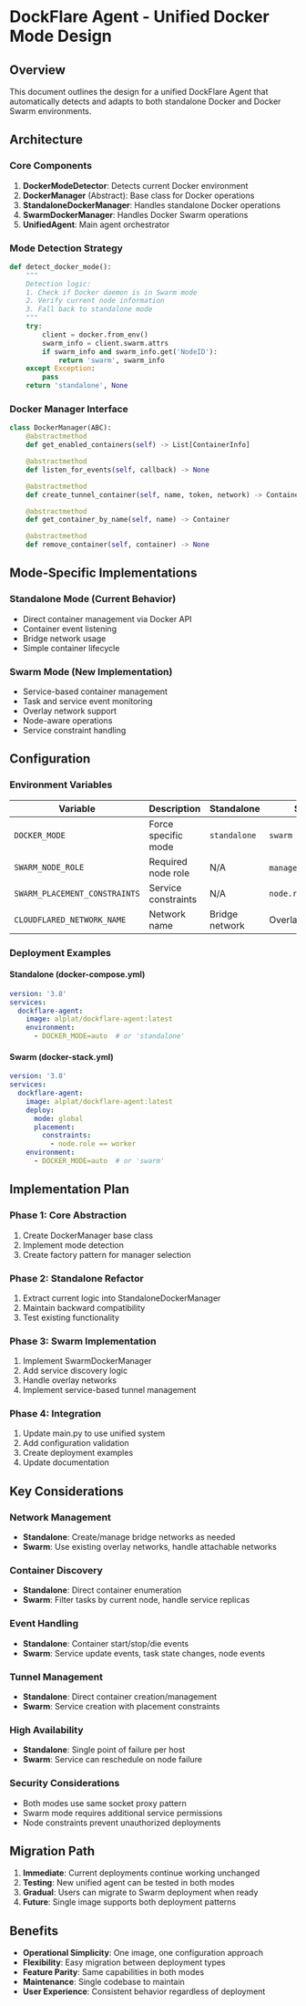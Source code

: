 # DockFlare Agent - Unified Docker Mode Design

## Overview

This document outlines the design for a unified DockFlare Agent that automatically detects and adapts to both standalone Docker and Docker Swarm environments.

## Architecture

### Core Components

1. **DockerModeDetector**: Detects current Docker environment
2. **DockerManager** (Abstract): Base class for Docker operations
3. **StandaloneDockerManager**: Handles standalone Docker operations
4. **SwarmDockerManager**: Handles Docker Swarm operations
5. **UnifiedAgent**: Main agent orchestrator

### Mode Detection Strategy

```python
def detect_docker_mode():
    """
    Detection logic:
    1. Check if Docker daemon is in Swarm mode
    2. Verify current node information
    3. Fall back to standalone mode
    """
    try:
        client = docker.from_env()
        swarm_info = client.swarm.attrs
        if swarm_info and swarm_info.get('NodeID'):
            return 'swarm', swarm_info
    except Exception:
        pass
    return 'standalone', None
```

### Docker Manager Interface

```python
class DockerManager(ABC):
    @abstractmethod
    def get_enabled_containers(self) -> List[ContainerInfo]

    @abstractmethod
    def listen_for_events(self, callback) -> None

    @abstractmethod
    def create_tunnel_container(self, name, token, network) -> Container

    @abstractmethod
    def get_container_by_name(self, name) -> Container

    @abstractmethod
    def remove_container(self, container) -> None
```

## Mode-Specific Implementations

### Standalone Mode (Current Behavior)
- Direct container management via Docker API
- Container event listening
- Bridge network usage
- Simple container lifecycle

### Swarm Mode (New Implementation)
- Service-based container management
- Task and service event monitoring
- Overlay network support
- Node-aware operations
- Service constraint handling

## Configuration

### Environment Variables

| Variable | Description | Standalone | Swarm |
|----------|-------------|------------|-------|
| `DOCKER_MODE` | Force specific mode | `standalone` | `swarm` |
| `SWARM_NODE_ROLE` | Required node role | N/A | `manager`/`worker`/`any` |
| `SWARM_PLACEMENT_CONSTRAINTS` | Service constraints | N/A | `node.role==worker` |
| `CLOUDFLARED_NETWORK_NAME` | Network name | Bridge network | Overlay network |

### Deployment Examples

#### Standalone (docker-compose.yml)
```yaml
version: '3.8'
services:
  dockflare-agent:
    image: alplat/dockflare-agent:latest
    environment:
      - DOCKER_MODE=auto  # or 'standalone'
```

#### Swarm (docker-stack.yml)
```yaml
version: '3.8'
services:
  dockflare-agent:
    image: alplat/dockflare-agent:latest
    deploy:
      mode: global
      placement:
        constraints:
          - node.role == worker
    environment:
      - DOCKER_MODE=auto  # or 'swarm'
```

## Implementation Plan

### Phase 1: Core Abstraction
1. Create DockerManager base class
2. Implement mode detection
3. Create factory pattern for manager selection

### Phase 2: Standalone Refactor
1. Extract current logic into StandaloneDockerManager
2. Maintain backward compatibility
3. Test existing functionality

### Phase 3: Swarm Implementation
1. Implement SwarmDockerManager
2. Add service discovery logic
3. Handle overlay networks
4. Implement service-based tunnel management

### Phase 4: Integration
1. Update main.py to use unified system
2. Add configuration validation
3. Create deployment examples
4. Update documentation

## Key Considerations

### Network Management
- **Standalone**: Create/manage bridge networks as needed
- **Swarm**: Use existing overlay networks, handle attachable networks

### Container Discovery
- **Standalone**: Direct container enumeration
- **Swarm**: Filter tasks by current node, handle service replicas

### Event Handling
- **Standalone**: Container start/stop/die events
- **Swarm**: Service update events, task state changes, node events

### Tunnel Management
- **Standalone**: Direct container creation/management
- **Swarm**: Service creation with placement constraints

### High Availability
- **Standalone**: Single point of failure per host
- **Swarm**: Service can reschedule on node failure

### Security Considerations
- Both modes use same socket proxy pattern
- Swarm mode requires additional service permissions
- Node constraints prevent unauthorized deployments

## Migration Path

1. **Immediate**: Current deployments continue working unchanged
2. **Testing**: New unified agent can be tested in both modes
3. **Gradual**: Users can migrate to Swarm deployment when ready
4. **Future**: Single image supports both deployment patterns

## Benefits

- **Operational Simplicity**: One image, one configuration approach
- **Flexibility**: Easy migration between deployment types
- **Feature Parity**: Same capabilities in both modes
- **Maintenance**: Single codebase to maintain
- **User Experience**: Consistent behavior regardless of deployment